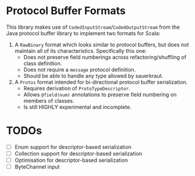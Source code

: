 # Protocol Buffer Formats

This library makes use of `CodedInputStream`/`CodedOutputStream` from the Java protocol buffer library to
implement two formats for Scala:

1. A `RawBinary` format which looks similar to protocol buffers, but does not maintain all of its characteristics.
   Specifically this one:
   * Does not preserve field numberings across refactoring/shuffling of class definition.
   * Does not require a `message` protocol definition.
   * Should be able to handle any type allowed by sauerkraut.
2. A `Protos` format intended for bi-directional protocol buffer serialization.
   * Requires derivation of `ProtoTypeDescriptor`.
   * Allows `@field(num)` annotations to preserve field numbering on members of classes.
   * Is still HIGHLY experimental and incomplete.


# TODOs

- [ ] Enum support for descriptor-based serialization
- [ ] Collection support for descriptor-based serialization
- [ ] Optimisation for descriptor-based serialization
- [ ] ByteChannel input
